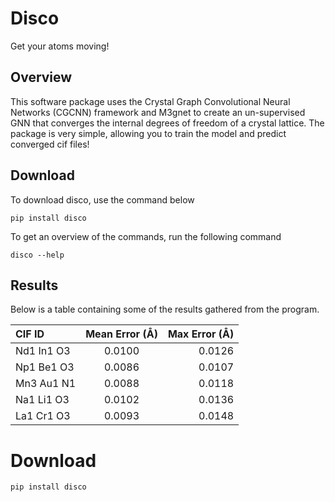 # Disco

Get your atoms moving!

## Overview

This software package uses the Crystal Graph Convolutional Neural Networks (CGCNN) framework and M3gnet to create an un-supervised GNN that converges the internal degrees of freedom of a crystal lattice. The package is very simple, allowing you to train the model and predict converged cif files! 

## Download

To download disco, use the command below

```
pip install disco
```

To get an overview of the commands, run the following command

```
disco --help
```

## Results

Below is a table containing some of the results gathered from the program.

| CIF ID     | Mean Error (Å) | Max Error (Å) |
| :---------- | :--------------: | -------------: |
| Nd1 In1 O3 | 0.0100         | 0.0126        |
| Np1 Be1 O3 | 0.0086         | 0.0107        |
| Mn3 Au1 N1 | 0.0088         | 0.0118        |
| Na1 Li1 O3 | 0.0102         | 0.0136        |
| La1 Cr1 O3 | 0.0093         | 0.0148        |


# Download

```
pip install disco
```

